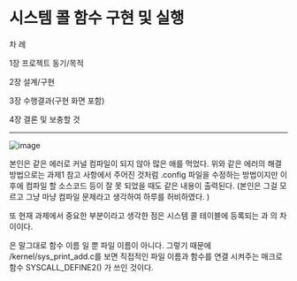 # 시스템 콜 함수 구현 및 실행


차   례

1장	프로젝트 동기/목적 
 
2장	설계/구현 

3장	수행결과(구현 화면 포함)

4장	결론 및 보충할 것

----------------------------------------

![image](https://user-images.githubusercontent.com/66824080/185741489-23e4c428-2653-404e-bcbf-3255af14bb59.png)

본인은 같은 에러로 커널 컴파일이 되지 않아 많은 애를 먹었다. 
위와 같은 에러의 해결 방법으로는 과제1 참고 사항에서 주어진 것처럼 .config 파일을 수정하는 방법이지만 이후에 컴파일 할 소스코드 등이 잘 못 되었을 때도 같은 내용이 출력된다. 
(본인은 그걸 모르고 그냥 마냥 컴파일 문제라고 생각하여 하루를 허비하였다. )

또 현재 과제에서 중요한 부분이라고 생각한 점은 시스템 콜 테이블에 등록되는 <name> 과 <entry point> 의 차이이다. 

<name> 은 말그대로 함수 이름 일 뿐 파일 이름이 아니다. 그렇기 때문에 /kernel/sys_print_add.c를 보면 직접적인 파일 이름과 함수를 연결 시켜주는 매크로 함수 SYSCALL_DEFINE2() 가 쓰인 것이다. 
